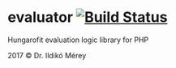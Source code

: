 # evaluator [![Build Status](https://travis-ci.org/hungarofit/evaluator.svg?branch=v0.x)](https://travis-ci.org/hungarofit/evaluator)
Hungarofit evaluation logic library for PHP

2017 &copy; Dr. Ildikó Mérey
